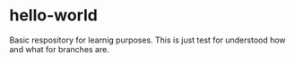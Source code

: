 # hello-world
Basic respository for learnig purposes.
This is just test for understood how and what for branches are.
